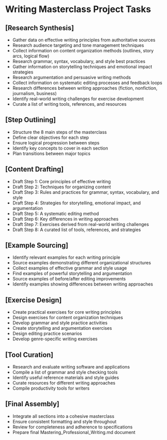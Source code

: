 # Writing Masterclass Project Tasks

## [Research Synthesis]
- Gather data on effective writing principles from authoritative sources
- Research audience targeting and tone management techniques
- Collect information on content organization methods (outlines, story arcs, logical flow)
- Research grammar, syntax, vocabulary, and style best practices
- Gather information on storytelling techniques and emotional impact strategies
- Research argumentation and persuasive writing methods
- Collect information on systematic editing processes and feedback loops
- Research differences between writing approaches (fiction, nonfiction, journalism, business)
- Identify real-world writing challenges for exercise development
- Curate a list of writing tools, references, and resources

## [Step Outlining]
- Structure the 8 main steps of the masterclass
- Define clear objectives for each step
- Ensure logical progression between steps
- Identify key concepts to cover in each section
- Plan transitions between major topics

## [Content Drafting]
- Draft Step 1: Core principles of effective writing
- Draft Step 2: Techniques for organizing content
- Draft Step 3: Rules and practices for grammar, syntax, vocabulary, and style
- Draft Step 4: Strategies for storytelling, emotional impact, and argumentation
- Draft Step 5: A systematic editing method
- Draft Step 6: Key differences in writing approaches
- Draft Step 7: Exercises derived from real-world writing challenges
- Draft Step 8: A curated list of tools, references, and strategies

## [Example Sourcing]
- Identify relevant examples for each writing principle
- Source examples demonstrating different organizational structures
- Collect examples of effective grammar and style usage
- Find examples of powerful storytelling and argumentation
- Source examples of before/after editing improvements
- Identify examples showing differences between writing approaches

## [Exercise Design]
- Create practical exercises for core writing principles
- Design exercises for content organization techniques
- Develop grammar and style practice activities
- Create storytelling and argumentation exercises
- Design editing practice scenarios
- Develop genre-specific writing exercises

## [Tool Curation]
- Research and evaluate writing software and applications
- Compile a list of grammar and style checking tools
- Identify useful reference materials and style guides
- Curate resources for different writing approaches
- Compile productivity tools for writers

## [Final Assembly]
- Integrate all sections into a cohesive masterclass
- Ensure consistent formatting and style throughout
- Review for completeness and adherence to specifications
- Prepare final Mastering_Professional_Writing.md document
